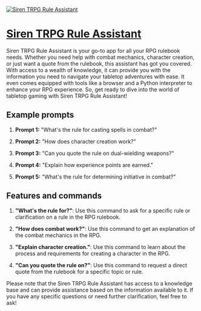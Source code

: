 [![Siren TRPG Rule Assistant](https://files.oaiusercontent.com/file-58f8QA7x5VK4Q0ymwup1o2aI?se=2123-10-17T02%3A06%3A40Z&sp=r&sv=2021-08-06&sr=b&rscc=max-age%3D31536000%2C%20immutable&rscd=attachment%3B%20filename%3D1a261b36-3a85-447d-beab-da83ca0c0cfc_1200x.jpg&sig=lAbeu/WqAoZ%2BKfY9ZGfKY12TR%2BQnopnalH59gUpT3IA%3D)](https://chat.openai.com/g/g-uepvdxwUp-siren-trpg-rule-assistant)

# [Siren TRPG Rule Assistant](https://chat.openai.com/g/g-uepvdxwUp-siren-trpg-rule-assistant)

Siren TRPG Rule Assistant is your go-to app for all your RPG rulebook needs. Whether you need help with combat mechanics, character creation, or just want a quote from the rulebook, this assistant has got you covered. With access to a wealth of knowledge, it can provide you with the information you need to navigate your tabletop adventures with ease. It even comes equipped with tools like a browser and a Python interpreter to enhance your RPG experience. So, get ready to dive into the world of tabletop gaming with Siren TRPG Rule Assistant!

## Example prompts

1. **Prompt 1:** "What's the rule for casting spells in combat?"

2. **Prompt 2:** "How does character creation work?"

3. **Prompt 3:** "Can you quote the rule on dual-wielding weapons?"

4. **Prompt 4:** "Explain how experience points are earned."

5. **Prompt 5:** "What's the rule for determining initiative in combat?"

## Features and commands

1. **"What's the rule for?"**: Use this command to ask for a specific rule or clarification on a rule in the RPG rulebook.

2. **"How does combat work?"**: Use this command to get an explanation of the combat mechanics in the RPG.

3. **"Explain character creation."**: Use this command to learn about the process and requirements for creating a character in the RPG.

4. **"Can you quote the rule on?"**: Use this command to request a direct quote from the rulebook for a specific topic or rule.

Please note that the Siren TRPG Rule Assistant has access to a knowledge base and can provide assistance based on the information available to it. If you have any specific questions or need further clarification, feel free to ask!